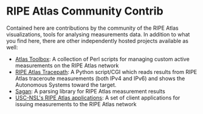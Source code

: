 # RIPE Atlas Community Contrib

Contained here are contributions by the community of the RIPE Atlas visualizations, tools for analysing measurements data.  In addition to what you find here, there are other independently hosted projects available as well:


* [Atlas Toolbox](https://github.com/pierdom/atlas-toolbox): A collection of Perl scripts for managing custom active measurements on the RIPE Atlas network
* [RIPE Atlas Tracepath](https://github.com/pierky/ripeatlastracepath): A Python script/CGI which reads results from RIPE Atlas traceroute measurements (both IPv4 and IPv6) and shows the Autonomous Systems toward the target.
* [Sagan](https://github.com/RIPE-NCC/ripe.atlas.sagan): A parsing library for RIPE Atlas measurement results
* [USC-NSL's RIPE Atlas applications](https://github.com/USC-NSL/ripe-atlas): A set of client applications for issuing measurements to the RIPE Atlas network
